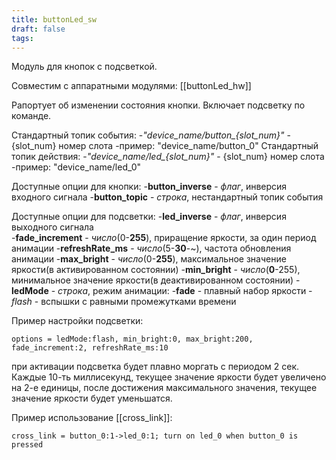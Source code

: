 ```yaml
---
title: buttonLed_sw
draft: false
tags:
---
```

Модуль для кнопок с подсветкой. 
 
Совместим с аппаратными модулями:
	[[buttonLed_hw]]

Рапортует об изменении состояния кнопки.
Включает подсветку по команде.

Стандартный топик события:
	-*"device_name/button_{slot_num}"* - {slot_num} номер слота
		-пример: "device_name/button_0"
Стандартный топик действия:
	-*"device_name/led_{slot_num}"* - {slot_num} номер слота
		-пример: "device_name/led_0"

Доступные опции для кнопки:
	-**button_inverse** - *флаг*, инверсия входного сигнала
	-**button_topic** - *строка*, нестандартный топик события

Доступные опции для подсветки:
	-**led_inverse** - *флаг*, инверсия выходного сигнала	
	-**fade_increment** - *число*(0-**255**), приращение яркости, за один период анимации
	-**refreshRate_ms** - *число*(5-**30**-~), частота обновления анимации
	-**max_bright** - *число*(0-**255**), максимальное значение яркости(в активированном состоянии)
	-**min_bright** - *число*(**0**-255), минимальное значение яркости(в деактивированном состоянии)
	-**ledMode** - *строка*, режим анимации:
		-**fade** - плавный набор яркости
		-*flash* - вспышки с равными промежутками времени


Пример настройки подсветки:
```
options = ledMode:flash, min_bright:0, max_bright:200, fade_increment:2, refreshRate_ms:10
```
при активации подсветка будет плавно моргать с периодом 2 сек. Каждые 10-ть миллисекунд, текущее значение яркости будет увеличено на 2-е единицы, после  достижения максимального значения, текущее значение яркости будет уменьшатся.


Пример использование [[cross_link]]:
```
cross_link = button_0:1->led_0:1; turn on led_0 when button_0 is pressed
```
